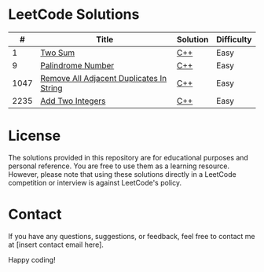 # LeetCode Solutions 

| # | Title | Solution | Difficulty |
|---| ----- | -------- | ---------- |
|1|[Two Sum](https://leetcode.com/problems/two-sum/)| [C++](LeetCode1.cpp) |Easy|
|9|[Palindrome Number](https://leetcode.com/problems/palindrome-number/)| [C++](LeetCode9.cpp) |Easy|
|1047|[Remove All Adjacent Duplicates In String](https://leetcode.com/problems/remove-all-adjacent-duplicates-in-string/)| [C++](LeetCode1047.cpp) |Easy|
|2235|[Add Two Integers](https://leetcode.com/problems/add-two-integers/)| [C++](LeetCode2235.cpp) |Easy|


# License
The solutions provided in this repository are for educational purposes and personal reference. You are free to use them as a learning resource. However, please note that using these solutions directly in a LeetCode competition or interview is against LeetCode's policy.

# Contact
If you have any questions, suggestions, or feedback, feel free to contact me at [insert contact email here].

Happy coding!
